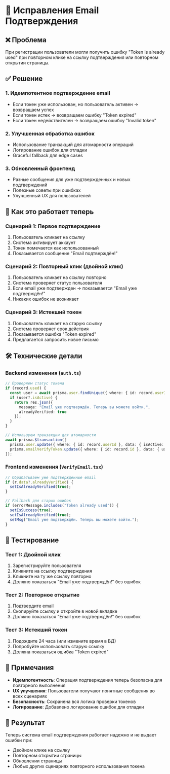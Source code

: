 # 🔧 Исправления Email Подтверждения

## ❌ Проблема
При регистрации пользователи могли получить ошибку "Token is already used" при повторном клике на ссылку подтверждения или повторном открытии страницы.

## ✅ Решение

### 1. **Идемпотентное подтверждение email**
- Если токен уже использован, но пользователь активен → возвращаем успех
- Если токен истек → возвращаем ошибку "Token expired"
- Если токен недействителен → возвращаем ошибку "Invalid token"

### 2. **Улучшенная обработка ошибок**
- Использование транзакций для атомарности операций
- Логирование ошибок для отладки
- Graceful fallback для edge cases

### 3. **Обновленный фронтенд**
- Разные сообщения для уже подтвержденных и новых подтверждений
- Полезные советы при ошибках
- Улучшенный UX для пользователей

## 🔄 Как это работает теперь

### Сценарий 1: Первое подтверждение
1. Пользователь кликает на ссылку
2. Система активирует аккаунт
3. Токен помечается как использованный
4. Показывается сообщение "Email подтверждён!"

### Сценарий 2: Повторный клик (двойной клик)
1. Пользователь кликает на ссылку повторно
2. Система проверяет статус пользователя
3. Если email уже подтвержден → показывается "Email уже подтверждён!"
4. Никаких ошибок не возникает

### Сценарий 3: Истекший токен
1. Пользователь кликает на старую ссылку
2. Система проверяет срок действия
3. Показывается ошибка "Token expired"
4. Предлагается запросить новое письмо

## 🛠 Технические детали

### Backend изменения (`auth.ts`)
```typescript
// Проверяем статус токена
if (record.used) {
  const user = await prisma.user.findUnique({ where: { id: record.userId } });
  if (user?.isActive) {
    return res.json({ 
      message: "Email уже подтверждён. Теперь вы можете войти.",
      alreadyVerified: true 
    });
  }
}

// Используем транзакции для атомарности
await prisma.$transaction([
  prisma.user.update({ where: { id: record.userId }, data: { isActive: true } }),
  prisma.emailVerifyToken.update({ where: { id: record.id }, data: { used: true } })
]);
```

### Frontend изменения (`VerifyEmail.tsx`)
```typescript
// Обрабатываем уже подтвержденные email
if (r.data?.alreadyVerified) {
  setIsAlreadyVerified(true);
}

// Fallback для старых ошибок
if (errorMessage.includes("Token already used")) {
  setIsSuccess(true);
  setIsAlreadyVerified(true);
  setMsg("Email уже подтверждён. Теперь вы можете войти.");
}
```

## 🧪 Тестирование

### Тест 1: Двойной клик
1. Зарегистрируйте пользователя
2. Кликните на ссылку подтверждения
3. Кликните на ту же ссылку повторно
4. Должно показаться "Email уже подтверждён!" без ошибок

### Тест 2: Повторное открытие
1. Подтвердите email
2. Скопируйте ссылку и откройте в новой вкладке
3. Должно показаться "Email уже подтверждён!" без ошибок

### Тест 3: Истекший токен
1. Подождите 24 часа (или измените время в БД)
2. Попробуйте использовать старую ссылку
3. Должна показаться ошибка "Token expired"

## 📝 Примечания

- **Идемпотентность**: Операция подтверждения теперь безопасна для повторного выполнения
- **UX улучшения**: Пользователи получают понятные сообщения во всех сценариях
- **Безопасность**: Сохранена вся логика проверки токенов
- **Логирование**: Добавлено логирование ошибок для отладки

## 🚀 Результат

Теперь система email подтверждения работает надежно и не выдает ошибки при:
- Двойном клике на ссылку
- Повторном открытии страницы
- Обновлении страницы
- Любых других сценариях повторного использования токена

